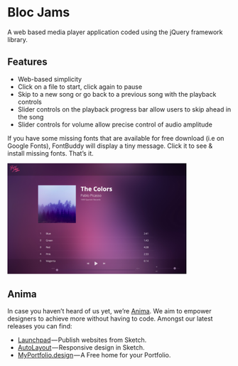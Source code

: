 
# Bloc Jams
A web based media player application coded using the jQuery framework library.
## Features
* Web-based simplicity
* Click on a file to start, click again to pause
* Skip to a new song or go back to a previous song with the playback controls 
* Slider controls on the playback progress bar allow users to skip ahead in the song
* Slider controls for volume allow precise control of audio amplitude

If you have some missing fonts that are available for free download (i.e on Google Fonts), FontBuddy will display a tiny message. Click it to see & install missing fonts. That’s it.

<img src="https://github.com/djguzie/bloc-jams-jquery/blob/493814e84cf3028770a7336e6db3766e8761f35a/assets/images/BlocjamsScreenshot.png" width="80%"/>


## Anima
In case you haven’t heard of us yet, we’re [Anima](https://www.animaapp.com). 
We aim to empower designers to achieve more without having to code. Amongst our latest releases you can find:
* [Launchpad](https://launchpad.animaapp.com) — Publish websites from Sketch.
* [AutoLayout](https://animaapp.github.io/Auto-Layout/) — Responsive design in Sketch.
* [MyPortfolio.design](https://myportfolio.design) — A Free home for your Portfolio.

